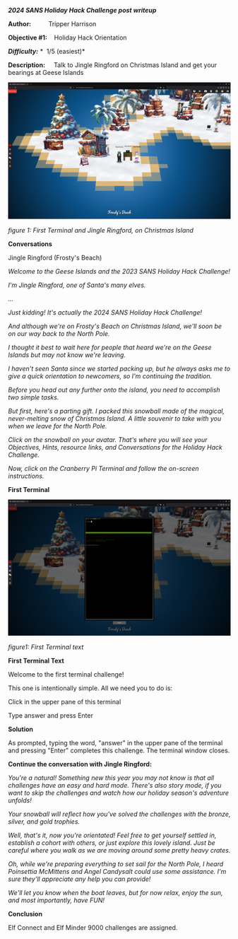 ***2024 SANS Holiday Hack Challenge post writeup***

**Author:**          Tripper Harrison

**Objective #1:**    Holiday Hack Orientation

***Difficulty:*** *  1/5 (easiest)*

**Description:**     Talk to Jingle Ringford on Christmas Island and get your bearings at Geese Islands



![alt text](hhc2024_obj01_fig01.png)

*figure 1: First Terminal and Jingle Ringford, on Christmas Island*



**Conversations**

Jingle Ringford (Frosty's Beach)

*Welcome to the Geese Islands and the 2023 SANS Holiday Hack Challenge!*

*I'm Jingle Ringford, one of Santa's many elves.*

*...*

*Just kidding! It's actually the 2024 SANS Holiday Hack Challenge!*

*And although we're on Frosty's Beach on Christmas Island, we'll soon be
on our way back to the North Pole.*

*I thought it best to wait here for people that heard we're on the Geese
Islands but may not know we're leaving.*

*I haven't seen Santa since we started packing up, but he always asks me
to give a quick orientation to newcomers, so I'm continuing the
tradition.*

*Before you head out any further onto the island, you need to accomplish two
simple tasks.*

*But first, here's a parting gift. I packed this snowball made of the
magical, never-melting snow of Christmas Island. A little souvenir to
take with you when we leave for the North Pole.*

*Click on the snowball on your avatar. That's where you will see your
Objectives, Hints, resource links, and Conversations for the Holiday
Hack Challenge.*

*Now, click on the Cranberry Pi Terminal and follow the on-screen
instructions.*



**First Terminal**

![image](hhc2024_obj01_fig02.png)

*figure1: First Terminal text*



**First Terminal Text**

Welcome to the first terminal challenge!

This one is intentionally simple. All we need you to do is:

Click in the upper pane of this terminal

Type answer and press Enter



**Solution**

As prompted, typing the word, "answer" in the upper pane of the terminal and pressing "Enter" completes this challenge.  The terminal window closes.



**Continue the conversation with Jingle Ringford:**

*You're a natural! Something new this year you may not know is that all
challenges have an easy and hard mode. There's also story mode, if
you want to skip the challenges and watch how our holiday season's
adventure unfolds!*

*Your snowball will reflect how you've solved the challenges with the
bronze, silver, and gold trophies.*

*Well, that's it, now you're orientated! Feel free to get yourself settled
in, establish a cohort with others, or just explore this lovely
island. Just be careful where you walk as we are moving around some
pretty heavy crates.*

*Oh, while we're preparing everything to set sail for the North Pole, I
heard Poinsettia McMittens and Angel Candysalt could use some
assistance. I'm sure they'll appreciate any help you can provide!*

*We'll let you know when the boat leaves, but for now relax, enjoy the sun,
and most importantly, have FUN!*



**Conclusion**

Elf Connect and Elf Minder 9000 challenges are assigned.
